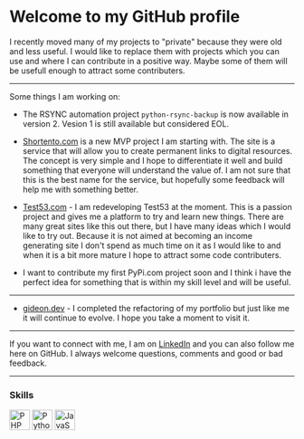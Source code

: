 # Welcome to my GitHub profile

I recently moved many of my projects to "private" because they were old and less useful. I would like to replace them with projects which you can use and where I can contribute in a positive way. Maybe some of them will be usefull enough to attract some contributers.

---

Some things I am working on:

- The RSYNC automation project `python-rsync-backup` is now available in version 2. Vesion 1 is still available but considered EOL.

- [Shortento.com](https://shortento.com) is a new MVP project I am starting with. The site is a service that will allow you to create permanent links to digital resources. The concept is very simple and I hope to differentiate it well and build something that everyone will understand the value of. I am not sure that this is the best name for the service, but hopefully some feedback will help me with something better.

- [Test53.com](https://test53.com) - I am redeveloping Test53 at the moment. This is a passion project and gives me a platform to try and learn new things. There are many great sites like this out there, but I have many ideas which I would like to try out. Because it is not aimed at becoming an income generating site I don't spend as much time on it as I would like to and when it is a bit more mature I hope to attract some code contributers.

- I want to contribute my first PyPi.com project soon and I think i have the perfect idea for something that is within my skill level and will be useful.

---

- [gideon.dev](https://gideon.dev) - I completed the refactoring of my portfolio but just like me it will continue to evolve. I hope you take a moment to visit it. 

___

If you want to connect with me, I am on [LinkedIn](https://linkedin.mortolio.com) and you can also follow me here on GitHub. I always welcome questions, comments and good or bad feedback.

___

### Skills

<p align="left">
<a href="https://www.php.net/" target="_blank" rel="noreferrer"><img src="https://raw.githubusercontent.com/danielcranney/readme-generator/main/public/icons/skills/php-colored.svg" width="36" height="36" alt="PHP" /></a>
<a href="https://www.python.org/" target="_blank" rel="noreferrer"><img src="https://raw.githubusercontent.com/danielcranney/readme-generator/main/public/icons/skills/python-colored.svg" width="36" height="36" alt="Python" /></a>
<a href="https://developer.mozilla.org/en-US/docs/Web/JavaScript" target="_blank" rel="noreferrer"><img src="https://raw.githubusercontent.com/danielcranney/readme-generator/main/public/icons/skills/javascript-colored.svg" width="36" height="36" alt="JavaScript" /></a>
</p>
